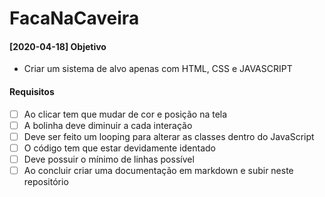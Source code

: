 # FacaNaCaveira

#### [2020-04-18] Objetivo
 - Criar um sistema de alvo apenas com HTML, CSS e JAVASCRIPT
#### Requisitos
- [ ] Ao clicar tem que mudar de cor e posição na tela
- [ ] A bolinha deve diminuir a cada interação
- [ ] Deve ser feito um looping para alterar as classes dentro do JavaScript
- [ ] O código tem que estar devidamente identado
- [ ] Deve possuir o mínimo de linhas possível
- [ ] Ao concluir criar uma documentação em markdown e subir neste repositório
